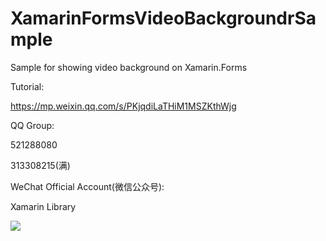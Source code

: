 # XamarinFormsVideoBackgroundrSample
Sample for showing video background on Xamarin.Forms

Tutorial:

https://mp.weixin.qq.com/s/PKjqdiLaTHiM1MSZKthWjg


QQ Group:

521288080

313308215(满)

WeChat Official Account(微信公众号):

Xamarin Library

<img src="https://github.com/jingliancui/XamarinFormsVideoBackgroundrSample/blob/master/Images/wechatqrcode.jpg?raw=true"/>
